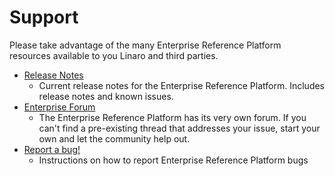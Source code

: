 # Support

Please take advantage of the many Enterprise Reference Platform resources available to you Linaro and third parties.

- [Release Notes](../ReleaseNotes.md)
   - Current release notes for the Enterprise Reference Platform. Includes release notes and known issues.
- [Enterprise Forum](https://discuss.linaro.org/c/erp)
   - The Enterprise Reference Platform has its very own forum. If you can't find a pre-existing thread that addresses your issue, start your own and let the community help out.
- [Report a bug!](/Reference-Platform/Extras/Report-a-bug.md)
   - Instructions on how to report Enterprise Reference Platform bugs
